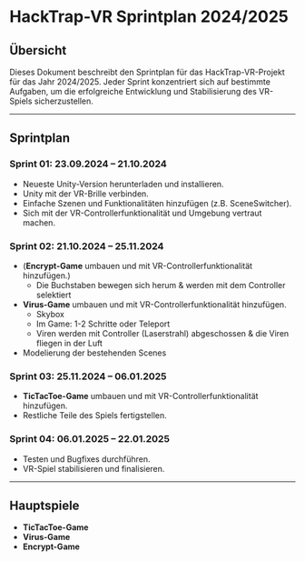 # HackTrap-VR Sprintplan 2024/2025

## Übersicht

Dieses Dokument beschreibt den Sprintplan für das HackTrap-VR-Projekt für das Jahr 2024/2025. Jeder Sprint konzentriert sich auf bestimmte Aufgaben, um die erfolgreiche Entwicklung und Stabilisierung des VR-Spiels sicherzustellen.

---

## Sprintplan

### **Sprint 01: 23.09.2024 – 21.10.2024**
- Neueste Unity-Version herunterladen und installieren.
- Unity mit der VR-Brille verbinden.
- Einfache Szenen und Funktionalitäten hinzufügen (z.B. SceneSwitcher).
- Sich mit der VR-Controllerfunktionalität und Umgebung vertraut machen.

### **Sprint 02: 21.10.2024 – 25.11.2024**
- (**Encrypt-Game** umbauen und mit VR-Controllerfunktionalität hinzufügen.)
  - Die Buchstaben bewegen sich herum & werden mit dem Controller selektiert
- **Virus-Game** umbauen und mit VR-Controllerfunktionalität hinzufügen.
  - Skybox
  - Im Game: 1-2 Schritte oder Teleport
  - Viren werden mit Controller (Laserstrahl) abgeschossen & die Viren fliegen in der Luft
- Modelierung der bestehenden Scenes

### **Sprint 03: 25.11.2024 – 06.01.2025**
- **TicTacToe-Game** umbauen und mit VR-Controllerfunktionalität hinzufügen.
- Restliche Teile des Spiels fertigstellen.

### **Sprint 04: 06.01.2025 – 22.01.2025**
- Testen und Bugfixes durchführen.
- VR-Spiel stabilisieren und finalisieren.

---

## Hauptspiele
- **TicTacToe-Game**
- **Virus-Game**
- **Encrypt-Game**
